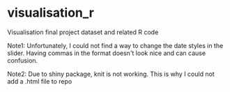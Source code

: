 # visualisation_r
Visualisation final project dataset and related R code

Note1: Unfortunately, I could not find a way to change the date styles in the slider. Having commas in the format doesn't look nice and can cause confusion. 

Note2: Due to shiny package, knit is not working. This is why I could not add a .html file to repo
